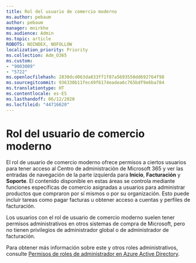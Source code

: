 ```yaml
---
title: Rol del usuario de comercio moderno
ms.author: pebaum
author: pebaum
manager: mnirkhe
ms.audience: Admin
ms.topic: article
ROBOTS: NOINDEX, NOFOLLOW
localization_priority: Priority
ms.collection: Adm_O365
ms.custom:
- "9003009"
- "5722"
ms.openlocfilehash: 2830dcd063da833ff1f87a5693550dd692764f98
ms.sourcegitcommit: 936330b11fec49f6174eadea6c765bdf9e6ba784
ms.translationtype: HT
ms.contentlocale: es-ES
ms.lasthandoff: 06/12/2020
ms.locfileid: "44716620"
---
```

# <a name="modern-commerce-user-role"></a>Rol del usuario de comercio moderno

El rol de usuario de comercio moderno ofrece permisos a ciertos usuarios para tener acceso al Centro de administración de Microsoft 365 y ver las entradas de navegación de la parte izquierda para **Inicio**, **Facturación** y **Soporte**. El contenido disponible en estas áreas se controla mediante funciones específicas de comercio asignadas a usuarios para administrar productos que compraron por sí mismos o por su organización. Esto puede incluir tareas como pagar facturas u obtener acceso a cuentas y perfiles de facturación.

Los usuarios con el rol de usuario de comercio moderno suelen tener permisos administrativos en otros sistemas de compra de Microsoft, pero no tienen privilegios de administrador global o de administrador de facturación.

Para obtener más información sobre este y otros roles administrativos, consulte [Permisos de roles de administrador en Azure Active Directory](https://docs.microsoft.com/azure/active-directory/users-groups-roles/directory-assign-admin-roles#modern-commerce-administrator).